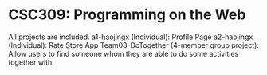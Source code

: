 # CSC309: Programming on the Web
All projects are included.
a1-haojingx (Individual): Profile Page
a2-haojingx (Individual): Rate Store App
Team08-DoTogether (4-member group project): Allow users to find someone whom they are able
											to do some activities together with